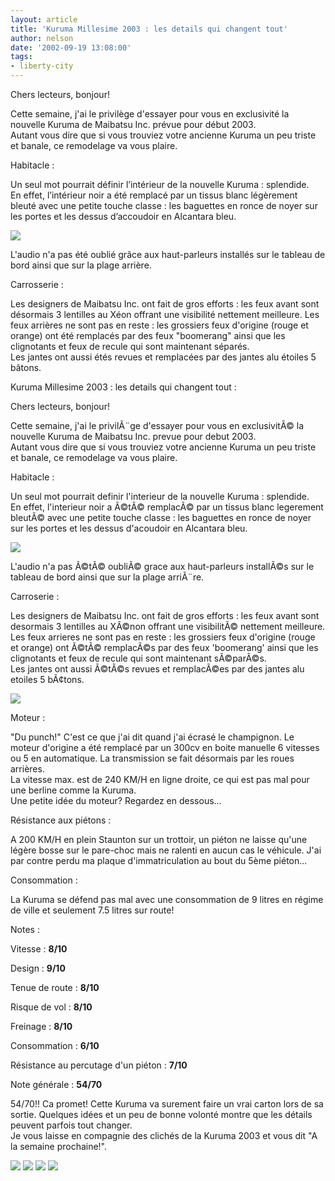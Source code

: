 ```yaml
---
layout: article
title: 'Kuruma Millesime 2003 : les details qui changent tout'
author: nelson
date: '2002-09-19 13:08:00'
tags:
- liberty-city
---
```


Chers lecteurs, bonjour!

Cette semaine, j'ai le privilège d'essayer pour vous en exclusivité la nouvelle Kuruma de Maibatsu Inc. prévue pour début 2003.  
Autant vous dire que si vous trouviez votre ancienne Kuruma un peu triste et banale, ce remodelage va vous plaire.

Habitacle :

Un seul mot pourrait définir l’intérieur de la nouvelle Kuruma : splendide.  
En effet, l’intérieur noir a été remplacé par un tissus blanc légèrement bleuté avec une petite touche classe : les baguettes en ronce de noyer sur les portes et les dessus d’accoudoir en Alcantara bleu.

![](/content/images/2016/07/Kuruma2k3c.jpg)

L'audio n'a pas été oublié grâce aux haut-parleurs installés sur le tableau de bord ainsi que sur la plage arrière.

Carrosserie :

Les designers de Maibatsu Inc. ont fait de gros efforts : les feux avant sont désormais 3 lentilles au Xéon offrant une visibilité nettement meilleure. Les feux arrières ne sont pas en reste : les grossiers feux d'origine (rouge et orange) ont été remplacés par des feux "boomerang" ainsi que les clignotants et feux de recule qui sont maintenant séparés.  
Les jantes ont aussi étés revues et remplacées par des jantes alu étoiles 5 bâtons.

Kuruma Millesime 2003 : les details qui changent tout :

Chers lecteurs, bonjour!

Cette semaine, j'ai le privilÃ¨ge d'essayer pour vous en exclusivitÃ© la nouvelle Kuruma de Maibatsu Inc. prevue pour debut 2003.  
Autant vous dire que si vous trouviez votre ancienne Kuruma un peu triste et banale, ce remodelage va vous plaire.

Habitacle :

Un seul mot pourrait definir l'interieur de la nouvelle Kuruma : splendide.  
En effet, l'interieur noir a Ã©tÃ© remplacÃ© par un tissus blanc legerement bleutÃ© avec une petite touche classe : les baguettes en ronce de noyer sur les portes et les dessus d'acoudoir en Alcantara bleu.

![](/content/images/2016/07/Kuruma2k3e.jpg)

L'audio n'a pas Ã©tÃ© oubliÃ© grace aux haut-parleurs installÃ©s sur le tableau de bord ainsi que sur la plage arriÃ¨re.

Carroserie :

Les designers de Maibatsu Inc. ont fait de gros efforts : les feux avant sont desormais 3 lentilles au XÃ©non offrant une visibilitÃ© nettement meilleure. Les feux arrieres ne sont pas en reste : les grossiers feux d'origine (rouge et orange) ont Ã©tÃ© remplacÃ©s par des feux 'boomerang' ainsi que les clignotants et feux de recule qui sont maintenant sÃ©parÃ©s.  
Les jantes ont aussi Ã©tÃ©s revues et remplacÃ©es par des jantes alu etoiles 5 bÃ¢tons.

![](/content/images/2016/07/Kuruma2k3f.jpg)

Moteur :

"Du punch!" C'est ce que j'ai dit quand j'ai écrasé le champignon. Le moteur d'origine a été remplacé par un 300cv en boite manuelle 6 vitesses ou 5 en automatique. La transmission se fait désormais par les roues arrières.  
La vitesse max. est de 240 KM/H en ligne droite, ce qui est pas mal pour une berline comme la Kuruma.  
Une petite idée du moteur? Regardez en dessous...

Résistance aux piétons :

A 200 KM/H en plein Staunton sur un trottoir, un piéton ne laisse qu'une légère bosse sur le pare-choc mais ne ralenti en aucun cas le véhicule. J'ai par contre perdu ma plaque d'immatriculation au bout du 5ème piéton...

Consommation :

La Kuruma se défend pas mal avec une consommation de 9 litres en régime de ville et seulement 7.5 litres sur route!

Notes :

Vitesse : **8/10**

Design : **9/10**

Tenue de route : **8/10**

Risque de vol : **8/10**

Freinage : **8/10**

Consommation : **6/10**

Résistance au percutage d'un piéton : **7/10**

Note générale : **54/70**

54/70!! Ca promet! Cette Kuruma va surement faire un vrai carton lors de sa sortie. Quelques idées et un peu de bonne volonté montre que les détails peuvent parfois tout changer.  
Je vous laisse en compagnie des clichés de la Kuruma 2003 et vous dit "A la semaine prochaine!".

![](/content/images/2016/07/Kuruma2k3.jpg)
![](/content/images/2016/07/Kuruma2k3a.jpg)
![](/content/images/2016/07/Kuruma2k3b.jpg)
![](/content/images/2016/07/Kuruma2k3d.jpg)